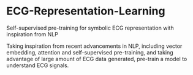 # ECG-Representation-Learning
Self-supervised pre-training for symbolic ECG representation with inspiration from NLP

Taking inspiration from recent advancements in NLP, including vector embedding, 
attention and self-supervised pre-training, and taking advantage of large amount of 
ECG data generated, pre-train a model to understand ECG signals. 

